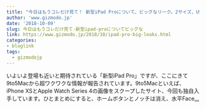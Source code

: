```yaml
---
title: "今日はもうコレだけ見て！ 新型iPad Proについて、ビッグなリーク。2サイズ、USB-C搭載、新「Magnetic Connector」、新型Apple Pencilも登場？"
author: 'www.gizmodo.jp'
date: '2018-10-09'
slug: 今日はもうコレだけ見て-新型ipad-proについてビッグな
link: https://www.gizmodo.jp/2018/10/ipad-pro-big-leaks.html
categories:
- bloglink
tags:
  - gizmodojp
---
```


いよいよ登場も近いと期待されている「新型iPad Pro」ですが、ここにきて9to5Macから超ワクワクな情報が報告されています。9to5Macといえば、iPhone XSとApple Watch Series 4の画像をスクープしたサイト、今回も独自入手しています。ひとまとめにすると、ホームボタンとノッチは消え、水平Face[... <i class="fas fa-external-link-alt"></i>](https://www.gizmodo.jp/2018/10/ipad-pro-big-leaks.html)

